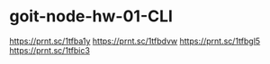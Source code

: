 # goit-node-hw-01-CLI

https://prnt.sc/1tfba1y
https://prnt.sc/1tfbdvw
https://prnt.sc/1tfbgl5
https://prnt.sc/1tfbic3
